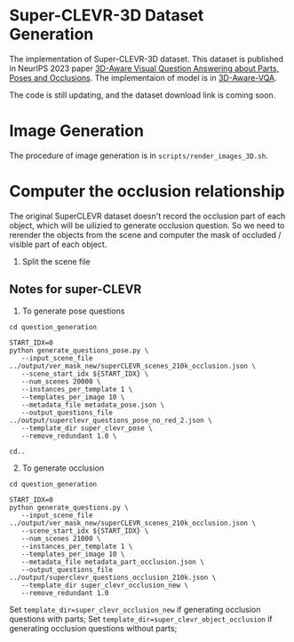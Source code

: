 # Super-CLEVR-3D Dataset Generation

The implementation of Super-CLEVR-3D dataset. This dataset is published in NeurIPS 2023 paper [3D-Aware Visual Question Answering about Parts, Poses and Occlusions](https://arxiv.org/abs/2310.17914). The implementaion of model is in [3D-Aware-VQA](https://github.com/XingruiWang/3D-Aware-VQA). 

The code is still updating, and the dataset download link is coming soon.

# Image Generation

The procedure of image generation is in `scripts/render_images_3D.sh`. 


# Computer the occlusion relationship

The original SuperCLEVR dataset doesn't record the occlusion part of each object, which will be uilizied to generate occlusion question. So we need to rerender the objects from the scene and computer the mask of occluded / visible part of each object.

1. Split the scene file

## Notes for super-CLEVR

1. To generate pose questions

```
cd question_generation

START_IDX=0
python generate_questions_pose.py \
   --input_scene_file ../output/ver_mask_new/superCLEVR_scenes_210k_occlusion.json \
   --scene_start_idx ${START_IDX} \
   --num_scenes 20000 \
   --instances_per_template 1 \
   --templates_per_image 10 \
   --metadata_file metadata_pose.json \
   --output_questions_file ../output/superclevr_questions_pose_no_red_2.json \
   --template_dir super_clevr_pose \
   --remove_redundant 1.0 \

cd..

```
2. To generate occlusion 

```
cd question_generation

START_IDX=0
python generate_questions.py \
   --input_scene_file ../output/ver_mask_new/superCLEVR_scenes_210k_occlusion.json \
   --scene_start_idx ${START_IDX} \
   --num_scenes 21000 \
   --instances_per_template 1 \
   --templates_per_image 10 \
   --metadata_file metadata_part_occlusion.json \
   --output_questions_file ../output/superclevr_questions_occlusion_210k.json \
   --template_dir super_clevr_occlusion_new \
   --remove_redundant 1.0

```
Set `template_dir=super_clevr_occlusion_new` if generating occlusion questions with parts; Set `template_dir=super_clevr_object_occlusion` if generating occlusion questions without parts; 
